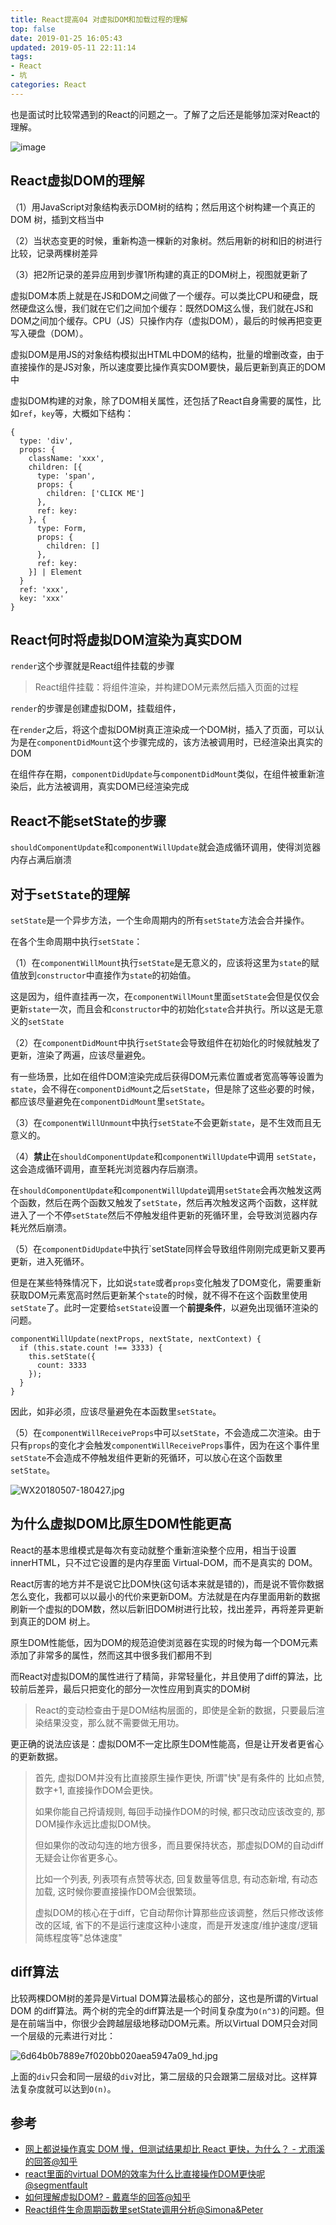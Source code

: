 ```yaml
---
title: React提高04 对虚拟DOM和加载过程的理解
top: false
date: 2019-01-25 16:05:43
updated: 2019-05-11 22:11:14
tags:
- React
- 坑
categories: React
---
```


也是面试时比较常遇到的React的问题之一。了解了之后还是能够加深对React的理解。

<!-- more -->

![image](http://upload-images.jianshu.io/upload_images/1814354-4bf62e54553a32b7.png?imageMogr2/auto-orient/strip%7CimageView2/2/w/700)

## React虚拟DOM的理解

（1）用JavaScript对象结构表示DOM树的结构；然后用这个树构建一个真正的 DOM 树，插到文档当中

（2）当状态变更的时候，重新构造一棵新的对象树。然后用新的树和旧的树进行比较，记录两棵树差异

（3）把2所记录的差异应用到步骤1所构建的真正的DOM树上，视图就更新了

虚拟DOM本质上就是在JS和DOM之间做了一个缓存。可以类比CPU和硬盘，既然硬盘这么慢，我们就在它们之间加个缓存：既然DOM这么慢，我们就在JS和DOM之间加个缓存。CPU（JS）只操作内存（虚拟DOM），最后的时候再把变更写入硬盘（DOM）。

虚拟DOM是用JS的对象结构模拟出HTML中DOM的结构，批量的增删改查，由于直接操作的是JS对象，所以速度要比操作真实DOM要快，最后更新到真正的DOM中

虚拟DOM构建的对象，除了DOM相关属性，还包括了React自身需要的属性，比如`ref`，`key`等，大概如下结构：

```JS
{
  type: 'div',
  props: {
    className: 'xxx',
    children: [{
      type: 'span',
      props: {
        children: ['CLICK ME']
      },
      ref: key:
    }, {
      type: Form,
      props: {
        children: []
      },
      ref: key:
    }] | Element
  }
  ref: 'xxx',
  key: 'xxx'
}
```

## React何时将虚拟DOM渲染为真实DOM

`render`这个步骤就是React组件挂载的步骤

> React组件挂载：将组件渲染，并构建DOM元素然后插入页面的过程

`render`的步骤是创建虚拟DOM，挂载组件，

在`render`之后，将这个虚拟DOM树真正渲染成一个DOM树，插入了页面，可以认为是在`componentDidMount`这个步骤完成的，该方法被调用时，已经渲染出真实的DOM

在组件存在期，`componentDidUpdate`与`componentDidMount`类似，在组件被重新渲染后，此方法被调用，真实DOM已经渲染完成

## React不能setState的步骤

`shouldComponentUpdate`和`componentWillUpdate`就会造成循环调用，使得浏览器内存占满后崩溃

## 对于`setState`的理解

`setState`是一个异步方法，一个生命周期内的所有`setState`方法会合并操作。

在各个生命周期中执行`setState`：

（1）在`componentWillMount`执行`setState`是无意义的，应该将这里为`state`的赋值放到`constructor`中直接作为`state`的初始值。

这是因为，组件直挂再一次，在`componentWillMount`里面`setState`会但是仅仅会更新`state`一次，而且会和`constructor`中的初始化`state`合并执行。所以这是无意义的`setState`

（2）在`componentDidMount`中执行`setState`会导致组件在初始化的时候就触发了更新，渲染了两遍，应该尽量避免。

有一些场景，比如在组件DOM渲染完成后获得DOM元素位置或者宽高等等设置为`state`，会不得在`componentDidMount`之后`setState`，但是除了这些必要的时候，都应该尽量避免在`componentDidMount`里`setState`。

（3）在`componentWillUnmount`中执行`setState`不会更新`state`，是不生效而且无意义的。

（4）**禁止**在`shouldComponentUpdate`和`componentWillUpdate`中调用 `setState`，这会造成循环调用，直至耗光浏览器内存后崩溃。

在`shouldComponentUpdate`和`componentWillUpdate`调用`setState`会再次触发这两个函数，然后在两个函数又触发了`setState`，然后再次触发这两个函数，这样就进入了一个不停`setState`然后不停触发组件更新的死循环里，会导致浏览器内存耗光然后崩溃。

（5）在`componentDidUpdate`中执行`setState同样会导致组件刚刚完成更新又要再更新，进入死循环。

但是在某些特殊情况下，比如说`state`或者`props`变化触发了DOM变化，需要重新获取DOM元素宽高时然后更新某个`state`的时候，就不得不在这个函数里使用`setState`了。此时一定要给`setState`设置一个**前提条件**，以避免出现循环渲染的问题。

```JS
componentWillUpdate(nextProps, nextState, nextContext) {
  if (this.state.count !== 3333) {
    this.setState({
      count: 3333
    });
  }
}
```

因此，如非必须，应该尽量避免在本函数里`setState`。

（5）在`componentWillReceiveProps`中可以`setState`，不会造成二次渲染。由于只有`props`的变化才会触发`componentWillReceiveProps`事件，因为在这个事件里`setState`不会造成不停触发组件更新的死循环，可以放心在这个函数里`setState`。

![WX20180507-180427.jpg](http://image.oldzhou.cn/WX20180507-180427.jpg)

## 为什么虚拟DOM比原生DOM性能更高

React的基本思维模式是每次有变动就整个重新渲染整个应用，相当于设置 innerHTML，只不过它设置的是内存里面 Virtual-DOM，而不是真实的 DOM。

React厉害的地方并不是说它比DOM快(这句话本来就是错的)，而是说不管你数据怎么变化，我都可以以最小的代价来更新DOM。方法就是在内存里面用新的数据刷新一个虚拟的DOM数，然以后新旧DOM树进行比较，找出差异，再将差异更新到真正的DOM 树上。

原生DOM性能低，因为DOM的规范迫使浏览器在实现的时候为每一个DOM元素添加了非常多的属性，然而这其中很多我们都用不到

而React对虚拟DOM的属性进行了精简，非常轻量化，并且使用了diff的算法，比较前后差异，最后只把变化的部分一次性应用到真实的DOM树

> React的变动检查由于是DOM结构层面的，即使是全新的数据，只要最后渲染结果没变，那么就不需要做无用功。

更正确的说法应该是：虚拟DOM不一定比原生DOM性能高，但是让开发者更省心的更新数据。

> 首先, 虚拟DOM并没有比直接原生操作更快, 所谓"快"是有条件的
比如点赞, 数字+1, 直接操作DOM会更快。
> 
> 如果你能自己捋请规则, 每回手动操作DOM的时候, 都只改动应该改变的, 那DOM操作永远比虚拟DOM快。
> 
> 但如果你的改动勾连的地方很多，而且要保持状态，那虚拟DOM的自动diff无疑会让你省更多心。
> 
> 比如一个列表, 列表项有点赞等状态, 回复数量等信息, 有动态新增, 有动态加载, 这时候你要直接操作DOM会很繁琐。
> 
> 虚拟DOM的核心在于diff，它自动帮你计算那些应该调整，然后只修改该修改的区域, 省下的不是运行速度这种小速度，而是开发速度/维护速度/逻辑简练程度等"总体速度"

## diff算法

比较两棵DOM树的差异是Virtual DOM算法最核心的部分，这也是所谓的Virtual DOM 的diff算法。两个树的完全的diff算法是一个时间复杂度为`O(n^3)`的问题。但是在前端当中，你很少会跨越层级地移动DOM元素。所以Virtual DOM只会对同一个层级的元素进行对比：

![6d64b0b7889e7f020bb020aea5947a09_hd.jpg](http://image.oldzhou.cn/6d64b0b7889e7f020bb020aea5947a09_hd.jpg)

上面的`div`只会和同一层级的`div`对比，第二层级的只会跟第二层级对比。这样算法复杂度就可以达到`O(n)`。

## 参考
- [网上都说操作真实 DOM 慢，但测试结果却比 React 更快，为什么？ - 尤雨溪的回答@知乎](https://www.zhihu.com/question/31809713/answer/53544875) 
- [react里面的virtual DOM的效率为什么比直接操作DOM更快呢@segmentfault](https://segmentfault.com/q/1010000009401008?_ea=1922362/*&^%$)
- [如何理解虚拟DOM? - 戴嘉华的回答@知乎](https://www.zhihu.com/question/29504639/answer/73607810)
- [React组件生命周期函数里setState调用分析@Simona&Peter](http://varnull.cn/set-state-in-react-component-life-cycle/)
